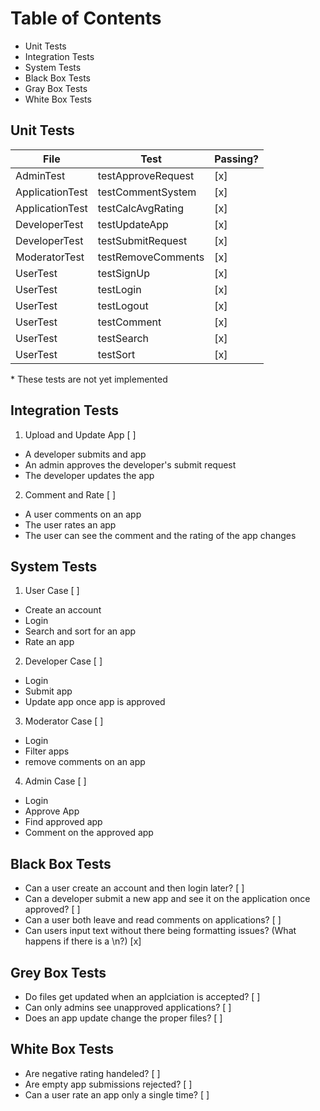 # Table of Contents
- Unit Tests
- Integration Tests
- System Tests
- Black Box Tests
- Gray Box Tests
- White Box Tests

## Unit Tests
| File      | Test | Passing? |
| --------- | -------- | --- |
| AdminTest | testApproveRequest | [x] |
| ApplicationTest | testCommentSystem | [x] |
| ApplicationTest | testCalcAvgRating | [x] |
| DeveloperTest | testUpdateApp | [x] |
| DeveloperTest | testSubmitRequest | [x] |
| ModeratorTest | testRemoveComments | [x] |
| UserTest | testSignUp | [x] |
| UserTest | testLogin | [x] |
| UserTest | testLogout | [x] |
| UserTest | testComment | [x] |
| UserTest | testSearch | [x] |
| UserTest | testSort | [x] |

\* These tests are not yet implemented

## Integration Tests
1. Upload and Update App [ ]
- A developer submits and app
- An admin approves the developer's submit request
- The developer updates the app
2. Comment and Rate [ ]
- A user comments on an app
- The user rates an app
- The user can see the comment and the rating of the app changes

## System Tests
1. User Case [ ]
- Create an account
- Login
- Search and sort for an app
- Rate an app
2. Developer Case [ ]
- Login
- Submit app
- Update app once app is approved
3. Moderator Case [ ]
- Login 
- Filter apps
- remove comments on an app
4. Admin Case [ ]
- Login
- Approve App
- Find approved app
- Comment on the approved app

## Black Box Tests
- Can a user create an account and then login later? [ ]
- Can a developer submit a new app and see it on the application once approved? [ ]
- Can a user both leave and read comments on applications? [ ]
- Can users input text without there being formatting issues? (What happens if there is a \\n?) [x]

## Grey Box Tests
- Do files get updated when an applciation is accepted? [ ]
- Can only admins see unapproved applications? [ ]
- Does an app update change the proper files? [ ]

## White Box Tests
- Are negative rating handeled? [ ]
- Are empty app submissions rejected? [ ]
- Can a user rate an app only a single time? [ ]
